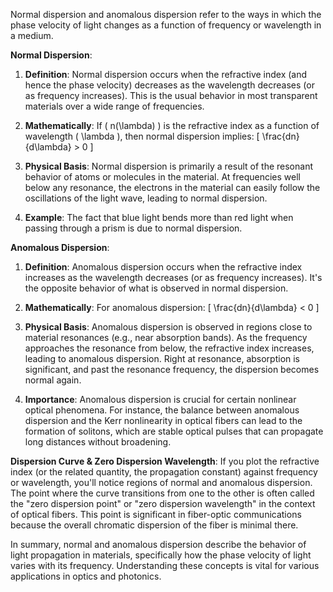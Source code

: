 Normal dispersion and anomalous dispersion refer to the ways in which the phase velocity of light changes as a function of frequency or wavelength in a medium.

**Normal Dispersion**:
1. **Definition**: Normal dispersion occurs when the refractive index (and hence the phase velocity) decreases as the wavelength decreases (or as frequency increases). This is the usual behavior in most transparent materials over a wide range of frequencies.
   
2. **Mathematically**: If \( n(\lambda) \) is the refractive index as a function of wavelength \( \lambda \), then normal dispersion implies:
   \[ \frac{dn}{d\lambda} > 0 \]
   
3. **Physical Basis**: Normal dispersion is primarily a result of the resonant behavior of atoms or molecules in the material. At frequencies well below any resonance, the electrons in the material can easily follow the oscillations of the light wave, leading to normal dispersion.

4. **Example**: The fact that blue light bends more than red light when passing through a prism is due to normal dispersion.

**Anomalous Dispersion**:
1. **Definition**: Anomalous dispersion occurs when the refractive index increases as the wavelength decreases (or as frequency increases). It's the opposite behavior of what is observed in normal dispersion.

2. **Mathematically**: For anomalous dispersion:
   \[ \frac{dn}{d\lambda} < 0 \]
   
3. **Physical Basis**: Anomalous dispersion is observed in regions close to material resonances (e.g., near absorption bands). As the frequency approaches the resonance from below, the refractive index increases, leading to anomalous dispersion. Right at resonance, absorption is significant, and past the resonance frequency, the dispersion becomes normal again.

4. **Importance**: Anomalous dispersion is crucial for certain nonlinear optical phenomena. For instance, the balance between anomalous dispersion and the Kerr nonlinearity in optical fibers can lead to the formation of solitons, which are stable optical pulses that can propagate long distances without broadening.

**Dispersion Curve & Zero Dispersion Wavelength**:
If you plot the refractive index (or the related quantity, the propagation constant) against frequency or wavelength, you'll notice regions of normal and anomalous dispersion. The point where the curve transitions from one to the other is often called the "zero dispersion point" or "zero dispersion wavelength" in the context of optical fibers. This point is significant in fiber-optic communications because the overall chromatic dispersion of the fiber is minimal there.

In summary, normal and anomalous dispersion describe the behavior of light propagation in materials, specifically how the phase velocity of light varies with its frequency. Understanding these concepts is vital for various applications in optics and photonics.